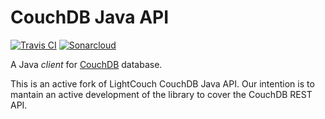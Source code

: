 CouchDB Java API
================

[![Travis CI](https://api.travis-ci.org/IndabaConsultores/LightCouch.svg?branch=master)](https://travis-ci.org/IndabaConsultores/LightCouch)
[![Sonarcloud](https://sonarcloud.io/api/badges/gate?key=org.lightcouch:lightcouch)](https://sonarcloud.io/dashboard?id=org.lightcouch:lightcouch)


A Java _client_ for [CouchDB](http://couchdb.apache.org/) database.

This is an active fork of LightCouch CouchDB Java API. Our intention is to mantain an active development of the library to cover the CouchDB REST API.
